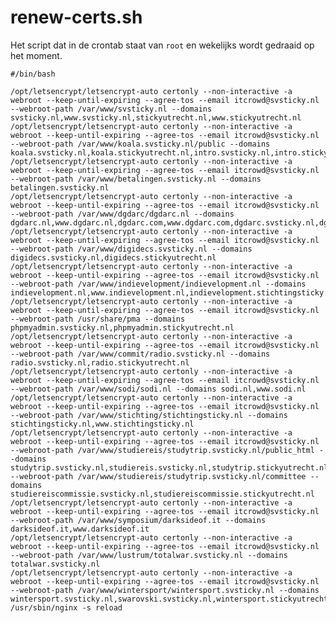 # renew-certs.sh

Het script dat in de crontab staat van `root` en wekelijks wordt gedraaid op het moment.

	#/bin/bash

	/opt/letsencrypt/letsencrypt-auto certonly --non-interactive -a webroot --keep-until-expiring --agree-tos --email itcrowd@svsticky.nl --webroot-path /var/www/svsticky.nl --domains svsticky.nl,www.svsticky.nl,stickyutrecht.nl,www.stickyutrecht.nl
	/opt/letsencrypt/letsencrypt-auto certonly --non-interactive -a webroot --keep-until-expiring --agree-tos --email itcrowd@svsticky.nl --webroot-path /var/www/koala.svsticky.nl/public --domains koala.svsticky.nl,koala.stickyutrecht.nl,intro.svsticky.nl,intro.stickyutrecht.nl
	/opt/letsencrypt/letsencrypt-auto certonly --non-interactive -a webroot --keep-until-expiring --agree-tos --email itcrowd@svsticky.nl --webroot-path /var/www/betalingen.svsticky.nl --domains betalingen.svsticky.nl
	/opt/letsencrypt/letsencrypt-auto certonly --non-interactive -a webroot --keep-until-expiring --agree-tos --email itcrowd@svsticky.nl --webroot-path /var/www/dgdarc/dgdarc.nl --domains dgdarc.nl,www.dgdarc.nl,dgdarc.com,www.dgdarc.com,dgdarc.svsticky.nl,dgdarc.stickyutrecht.nl
	/opt/letsencrypt/letsencrypt-auto certonly --non-interactive -a webroot --keep-until-expiring --agree-tos --email itcrowd@svsticky.nl --webroot-path /var/www/digidecs.svsticky.nl --domains digidecs.svsticky.nl,digidecs.stickyutrecht.nl
	/opt/letsencrypt/letsencrypt-auto certonly --non-interactive -a webroot --keep-until-expiring --agree-tos --email itcrowd@svsticky.nl --webroot-path /var/www/indievelopment/indievelopment.nl --domains indievelopment.nl,www.indievelopment.nl,indievelopment.stichtingsticky.nl
	/opt/letsencrypt/letsencrypt-auto certonly --non-interactive -a webroot --keep-until-expiring --agree-tos --email itcrowd@svsticky.nl --webroot-path /usr/share/pma --domains phpmyadmin.svsticky.nl,phpmyadmin.stickyutrecht.nl
	/opt/letsencrypt/letsencrypt-auto certonly --non-interactive -a webroot --keep-until-expiring --agree-tos --email itcrowd@svsticky.nl --webroot-path /var/www/commit/radio.svsticky.nl --domains radio.svsticky.nl,radio.stickyutrecht.nl
	/opt/letsencrypt/letsencrypt-auto certonly --non-interactive -a webroot --keep-until-expiring --agree-tos --email itcrowd@svsticky.nl --webroot-path /var/www/sodi/sodi.nl --domains sodi.nl,www.sodi.nl
	/opt/letsencrypt/letsencrypt-auto certonly --non-interactive -a webroot --keep-until-expiring --agree-tos --email itcrowd@svsticky.nl --webroot-path /var/www/stichting/stichtingsticky.nl --domains stichtingsticky.nl,www.stichtingsticky.nl
	/opt/letsencrypt/letsencrypt-auto certonly --non-interactive -a webroot --keep-until-expiring --agree-tos --email itcrowd@svsticky.nl --webroot-path /var/www/studiereis/studytrip.svsticky.nl/public_html --domains studytrip.svsticky.nl,studiereis.svsticky.nl,studytrip.stickyutrecht.nl,studiereis.stickyutrecht.nl --webroot-path /var/www/studiereis/studytrip.svsticky.nl/committee --domains studiereiscommissie.svsticky.nl,studiereiscommissie.stickyutrecht.nl
	/opt/letsencrypt/letsencrypt-auto certonly --non-interactive -a webroot --keep-until-expiring --agree-tos --email itcrowd@svsticky.nl --webroot-path /var/www/symposium/darksideof.it --domains darksideof.it,www.darksideof.it
	/opt/letsencrypt/letsencrypt-auto certonly --non-interactive -a webroot --keep-until-expiring --agree-tos --email itcrowd@svsticky.nl --webroot-path /var/www/lustrum/totalwar.svsticky.nl --domains totalwar.svsticky.nl
	/opt/letsencrypt/letsencrypt-auto certonly --non-interactive -a webroot --keep-until-expiring --agree-tos --email itcrowd@svsticky.nl --webroot-path /var/www/wintersport/wintersport.svsticky.nl --domains wintersport.svsticky.nl,swarovski.svsticky.nl,wintersport.stickyutrecht.nl,swarovski.stickyutrecht.nl
	/usr/sbin/nginx -s reload
